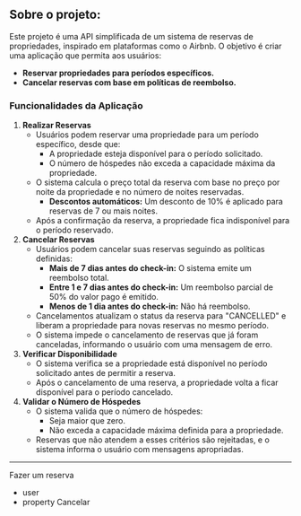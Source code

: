 ## Sobre o projeto:

Este projeto é uma API simplificada de um sistema de reservas de propriedades, inspirado em plataformas como o Airbnb. O objetivo é criar uma aplicação que permita aos usuários:

- **Reservar propriedades para períodos específicos.**
- **Cancelar reservas com base em políticas de reembolso.**

### Funcionalidades da Aplicação

1. **Realizar Reservas**
    - Usuários podem reservar uma propriedade para um período específico, desde que:
        - A propriedade esteja disponível para o período solicitado.
        - O número de hóspedes não exceda a capacidade máxima da propriedade.
    - O sistema calcula o preço total da reserva com base no preço por noite da propriedade e no número de noites reservadas.
        - **Descontos automáticos:** Um desconto de 10% é aplicado para reservas de 7 ou mais noites.
    - Após a confirmação da reserva, a propriedade fica indisponível para o período reservado.
2. **Cancelar Reservas**
    - Usuários podem cancelar suas reservas seguindo as políticas definidas:
        - **Mais de 7 dias antes do check-in:** O sistema emite um reembolso total.
        - **Entre 1 e 7 dias antes do check-in:** Um reembolso parcial de 50% do valor pago é emitido.
        - **Menos de 1 dia antes do check-in:** Não há reembolso.
    - Cancelamentos atualizam o status da reserva para "CANCELLED" e liberam a propriedade para novas reservas no mesmo período.
    - O sistema impede o cancelamento de reservas que já foram canceladas, informando o usuário com uma mensagem de erro.
3. **Verificar Disponibilidade**
    - O sistema verifica se a propriedade está disponível no período solicitado antes de permitir a reserva.
    - Após o cancelamento de uma reserva, a propriedade volta a ficar disponível para o período cancelado.
4. **Validar o Número de Hóspedes**
    - O sistema valida que o número de hóspedes:
        - Seja maior que zero.
        - Não exceda a capacidade máxima definida para a propriedade.
    - Reservas que não atendem a esses critérios são rejeitadas, e o sistema informa o usuário com mensagens apropriadas.


---

Fazer um reserva
- user
- property
Cancelar
